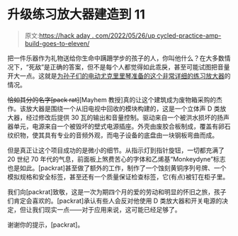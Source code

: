 # 升级练习放大器建造到 11

> 原文:[https://hack aday . com/2022/05/26/up cycled-practice-amp-build-goes-to-eleven/](https://hackaday.com/2022/05/26/upcycled-practice-amp-build-goes-to-eleven/)

把一件乐器作为礼物送给你生命中蹒跚学步的孩子的人，你叫他什么？在大多数情况下，“死敌”是正确的答案，但不是每个人都觉得如此乖戾，甚至可能试图把音量开大一点。这就是[为孙子们的电动尤克里里琴准备的这个非常详细的练习放大器](http://www.yoyodynemonkeyworks.org/?p=607)的情况。

~~恰如其分的名字[pack rat]~~[Mayhem 教授]真的让这个建筑成为废物箱采购的杰作。该放大器是围绕一个从旧电视中回收的模块构建的，这是一个立体声 D 类放大器，经过修改后提供 30 瓦的输出和音量控制。驱动来自一个被洪水损坏的扬声器单元，电源来自一个被毁坏的壁式电源插座。外壳由废胶合板制成，覆盖有卵石纹织物，使其具有专业的音频外观，而电子设备的底盘由一块钢板弯曲而成。

但是真正让这个项目成功的是微小的细节。从指示灯到指针旋钮，一切都充满了 20 世纪 70 年代的气息，前面板上煞费苦心的字体和乙烯基“Monkeydyne”标志也是如此。[packrat]甚至做了额外的工作，制作了一个蚀刻黄铜序列号牌、一个模拟规格和安全标签，甚至还有一个质量保证检查标签，它(有点)被钉在柜子里。

我们向[packrat]致敬，这是一次为期四个月的爱的劳动和明显的怀旧之旅，孩子们肯定会喜欢的。[packrat]承认有些人会反对他使用 D 类放大器和开关电源的决定，但让我们现实一点——对于应用来说，这可能已经足够了。

谢谢你的提示，[packrat]。